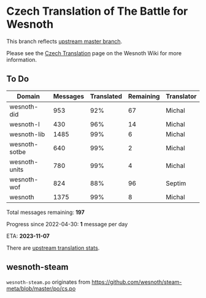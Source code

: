 # Czech Translation of The Battle for Wesnoth

This branch reflects [upstream master branch](https://github.com/wesnoth/wesnoth/tree/master).

Please see the [Czech Translation](https://wiki.wesnoth.org/CzechTranslation) page on the Wesnoth Wiki for more information.

## To Do

Domain | Messages | Translated | Remaining | Translator
------ | -------- | ---------- | --------- | ----------
wesnoth-did | 953 | 92% | 67 | Michal
wesnoth-l | 430 | 96% | 14 | Michal
wesnoth-lib | 1485 | 99% | 6 | Michal
wesnoth-sotbe | 640 | 99% | 2 | Michal
wesnoth-units | 780 | 99% | 4 | Michal
wesnoth-wof | 824 | 88% | 96 | Septim
wesnoth | 1375 | 99% | 8 | Michal

Total messages remaining: **197**

Progress since 2022-04-30: **1** message per day

ETA: **2023-11-07**

There are [upstream translation stats](https://www.wesnoth.org/gettext/?view=langs&version=master&lang=cs).

## wesnoth-steam
`wesnoth-steam.po` originates from https://github.com/wesnoth/steam-meta/blob/master/po/cs.po
